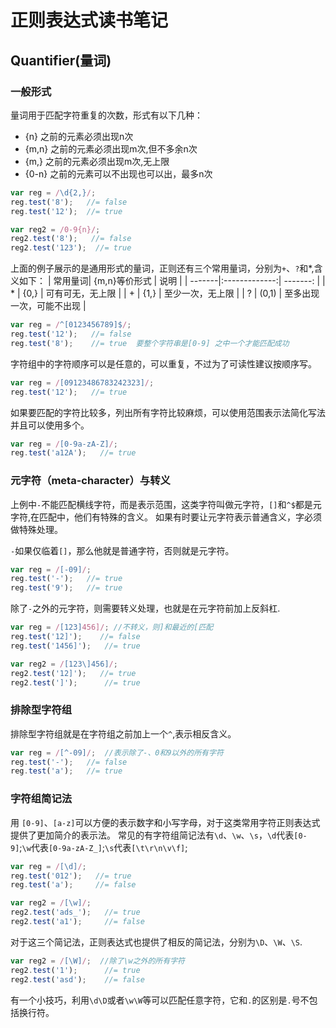 # 正则表达式读书笔记

## Quantifier(量词)

### 一般形式
量词用于匹配字符重复的次数，形式有以下几种：
* {n}   之前的元素必须出现n次
* {m,n} 之前的元素必须出现m次,但不多余n次
* {m,}  之前的元素必须出现m次,无上限
* {0-n} 之前的元素可以不出现也可以出，最多n次
```javascript
var reg = /\d{2,}/;
reg.test('8');   //= false
reg.test('12');  //= true

var reg2 = /0-9{n}/;
reg2.test('8');   //= false
reg2.test('123');  //= true
```
上面的例子展示的是通用形式的量词，正则还有三个常用量词，分别为`+`、`?`和*,含义如下：
| 常用量词| {m,n}等价形式  | 说明      |
| -------|:-------------:| -------: |
| *      | {0,}          | 可有可无，无上限    |
| +      | {1,}          | 至少一次，无上限    |
| ?      | (0,1)         | 至多出现一次，可能不出现 |

```javascript
var reg = /^[0123456789]$/;
reg.test('12');   //= false
reg.test('8');    //= true  要整个字符串是[0-9] 之中一个才能匹配成功
```
字符组中的字符顺序可以是任意的，可以重复，不过为了可读性建议按顺序写。
```javascript
var reg = /[09123486783242323]/;
reg.test('12');   //= true
```
如果要匹配的字符比较多，列出所有字符比较麻烦，可以使用范围表示法简化写法并且可以使用多个。
```javascript
var reg = /[0-9a-zA-Z]/;
reg.test('a12A');   //= true
```
### 元字符（meta-character）与转义

上例中`-`不能匹配横线字符，而是表示范围，这类字符叫做元字符，`[]`和`^$`都是元字符,在匹配中，他们有特殊的含义。
如果有时要让元字符表示普通含义，字必须做特殊处理。

`-`如果仅临着`[]`，那么他就是普通字符，否则就是元字符。
```javascript
var reg = /[-09]/;
reg.test('-');   //= true
reg.test('9');   //= true
```
除了`-`之外的元字符，则需要转义处理，也就是在元字符前加上反斜杠\.
```javascript
var reg = /[123]456]/; //不转义，则]和最近的[匹配
reg.test('12]');    //= false
reg.test('1456]');   //= true

var reg2 = /[123\]456]/;
reg2.test('12]');   //= true
reg2.test(']');      //= true
```
### 排除型字符组

排除型字符组就是在字符组之前加上一个`^`,表示相反含义。
```javascript
var reg = /[^-09]/;  //表示除了-、0和9以外的所有字符
reg.test('-');   //= false
reg.test('a');   //= true
```

### 字符组简记法

用 `[0-9]`、`[a-z]`可以方便的表示数字和小写字母，对于这类常用字符正则表达式提供了更加简介的表示法。
常见的有字符组简记法有`\d`、`\w`、`\s`，`\d`代表`[0-9]`;`\w`代表`[0-9a-zA-Z_]`;`\s`代表`[\t\r\n\v\f]`; 
```javascript
var reg = /[\d]/;
reg.test('012');   //= true
reg.test('a');     //= false

var reg2 = /[\w]/;
reg2.test('ads_');   //= true
reg2.test('a1');     //= false
```
对于这三个简记法，正则表达式也提供了相反的简记法，分别为`\D`、`\W`、`\S`.
```javascript
var reg2 = /[\W]/;  //除了\w之外的所有字符
reg2.test('1');      //= true
reg2.test('asd');    //= false
```
有一个小技巧，利用`\d\D`或者`\w\W`等可以匹配任意字符，它和`.`的区别是`.`号不包括换行符。


